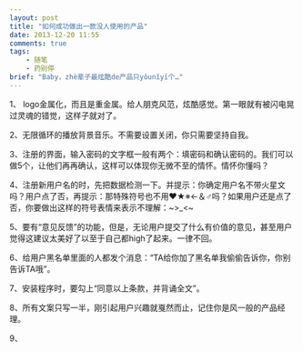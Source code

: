 ```yaml
---
layout: post
title: "如何成功做出一款没人使用的产品"
date: 2013-12-20 11:55
comments: true
tags: 
	- 随笔 
	- 药别停
brief: "Baby，zhè辈子最炫酷de产品只yǒunǐyī个…"
---
```


1、 logo金属化，而且是重金属。给人朋克风范，炫酷感觉。第一眼就有被闪电晃过灵魂的错觉，这样子就对了。

2、无限循环的播放背景音乐。不需要设置关闭，你只需要坚持自我。

3、注册的界面，输入密码的文字框一般有两个：填密码和确认密码的。我们可以做5个，让他们再再确认，这样可以体现你无微不至的情怀。情怀你懂吗？

4、注册新用户名的时，先把数据检测一下。并提示：你确定用户名不带火星文吗？用户点了否，再提示：那特殊符号也不用❤★※←＆♂吗？如果用户还是点了否，你要做出这样的符号表情来表示不理解：~>_<~

5、要有“意见反馈”的功能，但是，无论用户提交了什么有价值的意见，甚至用户觉得这建议太美好了以至于自己都high了起来。一律不回。

6、给用户黑名单里面的人都发个消息：“TA给你加了黑名单我偷偷告诉你，你别告诉TA哦”。

7、安装程序时，要勾上“同意以上条款，并背诵全文”。

8、所有文案只写一半，刚引起用户兴趣就戛然而止，记住你是风一般的产品经理。

9、


